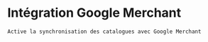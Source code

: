 # Intégration Google Merchant


    Active la synchronisation des catalogues avec Google Merchant
  
